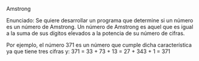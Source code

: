 Amstrong

Enunciado:
Se quiere desarrollar un programa que determine si un número es un número de Amstrong. Un número de Amstrong es aquel que es igual a la suma de sus dígitos elevados a la potencia de su número de cifras.

Por ejemplo, el número 371 es un número que cumple dicha característica ya que tiene tres cifras y:
371 = 33 + 73 + 13 = 27 + 343 + 1 = 371






